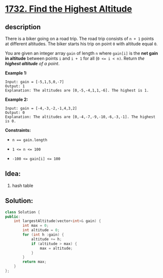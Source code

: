 # [1732. Find the Highest Altitude](https://leetcode.com/problems/find-the-highest-altitude/)

## description

There is a biker going on a road trip. The road trip consists of `n + 1` points at different altitudes. The biker starts his trip on point `0` with altitude equal `0`.

You are given an integer array `gain` of length `n` where `gain[i]` is the **net gain in altitude** between points `i`​​​​​​ and `i + 1` for all (`0 <= i < n)`. Return *the **highest altitude** of a point*.

**Example 1:**

```text
Input: gain = [-5,1,5,0,-7]
Output: 1
Explanation: The altitudes are [0,-5,-4,1,1,-6]. The highest is 1.
```

**Example 2:**

```text
Input: gain = [-4,-3,-2,-1,4,3,2]
Output: 0
Explanation: The altitudes are [0,-4,-7,-9,-10,-6,-3,-1]. The highest is 0.
```

**Constraints:**

- `n == gain.length`

- `1 <= n <= 100`


- `-100 <= gain[i] <= 100`


## Idea:

1. hash table


## Solution:

```cpp
class Solution {
public:
    int largestAltitude(vector<int>& gain) {
        int max = 0;
        int altitude = 0;
        for (int h :gain) {
            altitude += h;
            if (altitude > max) {
                max = altitude;
            }
        }
        return max;
    }
};
```